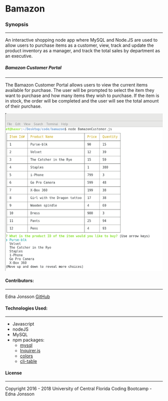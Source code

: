 # Bamazon

### Synopsis
***

An interactive shopping node app where MySQL and Node.JS are used to allow users to purchase items as a customer, view, track and update the product inventory as a manager, and track the total sales by department as an executive.

##### Bamazon Customer Portal
***

The Bamazon Customer Portal allows users to view the current items available for purchase.  The user will be prompted to select the item they want to purchase and how many items they wish to purchase.  If the item is in stock, the order will be completed and the user will see the total amount of their purchase.

![Customer Portal](img/customer.png)



#### Contributors:
***

Edna Jonsson [GitHub](https://github.com/ednas)



#### Technologies Used:
***

* Javascript
* nodeJS
* MySQL
* npm packages:
	- [mysql](https://www.npmjs.com/package/mysql)
	- [Inquirer.js](https://www.npmjs.com/package/inquirer)
	- [colors](https://www.npmjs.com/package/colors)
	- [cli-table](https://www.npmjs.com/package/cli-table)


#### License
***

Copyright 2016 - 2018 University of Central Florida Coding Bootcamp - Edna Jonsson